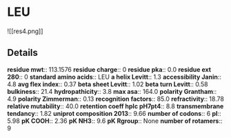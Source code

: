 # LEU
![[res4.png]]
## Details
**residue mwt**:: 113.1576
**residue charge**:: 0
**residue pka**:: 0.0
**residue ext 280**:: 0
**standard amino acids**:: LEU
**a helix Levitt**:: 1.3
**accessibility Janin**:: 4.8
**avg flex index**:: 0.37
**beta sheet Levitt**:: 1.02
**beta turn Levitt**:: 0.58
**bulkiness**:: 21.4
**hydropathicity**:: 3.8
**max asa**:: 164.0
**polarity Grantham**:: 4.9
**polarity Zimmerman**:: 0.13
**recognition factors**:: 85.0
**refractivity**:: 18.78
**relative mutability**:: 40.0
**retention coeff hplc pH7pt4**:: 8.8
**transmembrane tendancy**:: 1.82
**uniprot composition 2013**:: 9.66
**number of codons**:: 6
**pI**:: 5.98
**pK COOH**:: 2.36
**pK NH3**:: 9.6
**pK Rgroup**:: None
**number of rotamers**:: 9
